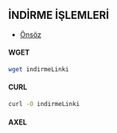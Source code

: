 ## İNDİRME İŞLEMLERİ

- [Önsöz](https://github.com/cicekhasan/DersNotlarim)


#### WGET

```bash
wget indirmeLinki
```
#### CURL

```bash
curl -O indirmeLinki
```
#### AXEL

```bash

```
